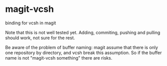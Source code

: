 # magit-vcsh
binding for vcsh in magit

Note that this is not well tested yet. Adding, commiting, pushing
and pulling should work, not sure for the rest.

Be aware of the problem of buffer naming: magit assume that there is
only one repository by directory, and vcsh break this assumption. So
if the buffer name is not "magit-vcsh something" there are risks.
